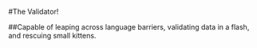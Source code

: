 #The Validator!

##Capable of leaping across language barriers, validating data in a flash, and rescuing small kittens.

